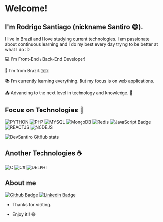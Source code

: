 # Welcome!

 

## I'm Rodrigo Santiago (nickname Santiro 😄). 

I live in Brazil and I love studying current technologies. I am passionate about continuous learning and I do my best every day trying to be better at what I do :D
 
:computer: I'm Front-End / Back-End Developer!

:house_with_garden: I’m from Brazil. 🇧🇷

:books: I’m currently learning everything. But my focus is on web applications.

:outbox_tray: Advancing to the next level in technology and knowledge. :rocket:

## Focus on Technologies 🚀

![PYTHON](https://img.shields.io/badge/Python-3776AB?style=for-the-badge&logo=python&logoColor=white)
![PHP](https://img.shields.io/badge/PHP-777BB4?style=for-the-badge&logo=php&logoColor=white)
![MYSQL](https://img.shields.io/badge/MySQL-00000F?style=for-the-badge&logo=mysql&logoColor=white)
![MongoDB](https://img.shields.io/badge/MongoDB-%234ea94b.svg?style=for-the-badge&logo=mongodb&logoColor=white)
![Redis](https://img.shields.io/badge/redis-%23DD0031.svg?style=for-the-badge&logo=redis&logoColor=white)
![JavaScript Badge](https://img.shields.io/badge/JavaScript-F7DF1E?style=for-the-badge&logo=javascript&logoColor=black)
![REACTJS](https://img.shields.io/badge/React-20232A?style=for-the-badge&logo=react&logoColor=61DAFB)
![NODEJS](https://img.shields.io/badge/Node.js-339933?style=for-the-badge&logo=nodedotjs&logoColor=white)

![DevSantiro GitHub stats](https://github-readme-stats.vercel.app/api?username=devsantiro&show_icons=true&hide=issues,contribs&theme=radical)


## Another Technologies ☕
![C](https://img.shields.io/badge/c-%2300599C.svg?style=for-the-badge&logo=c&logoColor=white)
![C#](https://img.shields.io/badge/c%23-%23239120.svg?style=for-the-badge&logo=csharp&logoColor=white)
![DELPHI](https://img.shields.io/badge/Delphi-B22222?style=for-the-badge&logo=delphi&logoColor=white)


## About me
[![Github Badge](https://img.shields.io/badge/GitHub-100000?style=for-the-badge&logo=github&logoColor=white)](https://github.com/DevSantiro) 
[![Linkedin Badge](https://img.shields.io/badge/LinkedIn-0077B5?style=for-the-badge&logo=linkedin&logoColor=white)](https://www.linkedin.com/in/rodrigo-santiago-04222a190)


- Thanks for visiting.

- Enjoy it!! 😄
